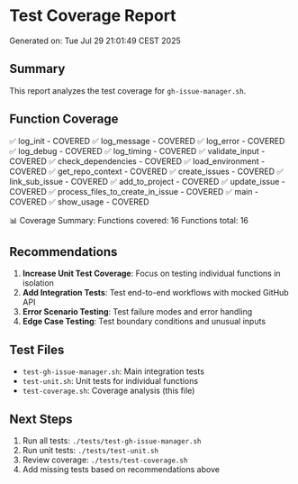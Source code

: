 # Test Coverage Report

Generated on: Tue Jul 29 21:01:49 CEST 2025

## Summary

This report analyzes the test coverage for `gh-issue-manager.sh`.

## Function Coverage

  ✅ log_init - COVERED
  ✅ log_message - COVERED
  ✅ log_error - COVERED
  ✅ log_debug - COVERED
  ✅ log_timing - COVERED
  ✅ validate_input - COVERED
  ✅ check_dependencies - COVERED
  ✅ load_environment - COVERED
  ✅ get_repo_context - COVERED
  ✅ create_issues - COVERED
  ✅ link_sub_issue - COVERED
  ✅ add_to_project - COVERED
  ✅ update_issue - COVERED
  ✅ process_files_to_create_in_issue - COVERED
  ✅ main - COVERED
  ✅ show_usage - COVERED

📊 Coverage Summary:
  Functions covered: 16
  Functions total: 16

## Recommendations

1. **Increase Unit Test Coverage**: Focus on testing individual functions in isolation
2. **Add Integration Tests**: Test end-to-end workflows with mocked GitHub API
3. **Error Scenario Testing**: Test failure modes and error handling
4. **Edge Case Testing**: Test boundary conditions and unusual inputs

## Test Files

- `test-gh-issue-manager.sh`: Main integration tests
- `test-unit.sh`: Unit tests for individual functions
- `test-coverage.sh`: Coverage analysis (this file)

## Next Steps

1. Run all tests: `./tests/test-gh-issue-manager.sh`
2. Run unit tests: `./tests/test-unit.sh`
3. Review coverage: `./tests/test-coverage.sh`
4. Add missing tests based on recommendations above


